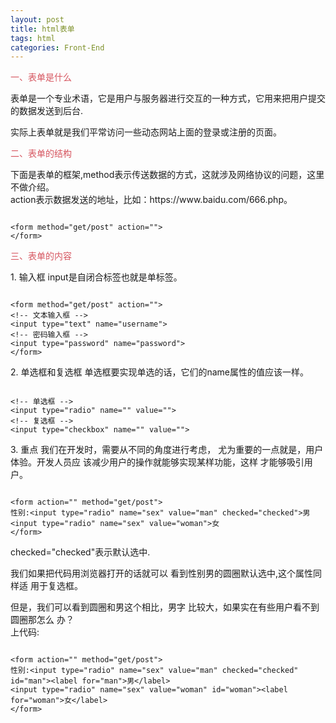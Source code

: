 ```yaml
---
layout: post
title: html表单
tags: html
categories: Front-End
---
```


<div>
<p style="color:#D6555F;">一、表单是什么
</p>
<p>表单是一个专业术语，它是用户与服务器进行交互的一种方式，它用来把用户提交的数据发送到后台.
</p>
</div>
<div>
<p>
实际上表单就是我们平常访问一些动态网站上面的登录或注册的页面。
</p>
<p style="color:#D6555F;">二、表单的结构
</p>
<p>下面是表单的框架,method表示传送数据的方式，这就涉及网络协议的问题，这里不做介绍。<br>
action表示数据发送的地址，比如：https://www.baidu.com/666.php。
</p>

<code>
&lt;form method="get/post" action=""&gt;
&lt;/form&gt;
</code>

</div>
<div>
<p style="color:#D6555F;">三、表单的内容</p>
<p>
1. 输入框
input是自闭合标签也就是单标签。
</p>

<code>
&lt;form method="get/post" action=""&gt;
&lt;!-- 文本输入框 --&gt;
&lt;input type="text" name="username"&gt;
&lt;!-- 密码输入框 --&gt;
&lt;input type="password" name="password"&gt;
&lt;/form&gt;
</code>


<p>
2. 单选框和复选框
单选框要实现单选的话，它们的name属性的值应该一样。
</p>

<code>
&lt;!-- 单选框 --&gt;
&lt;input type="radio" name="" value=""&gt;
&lt;!-- 复选框 --&gt;
&lt;input type="checkbox" name="" value=""&gt;
</code>


<p>
3. 重点
我们在开发时，需要从不同的角度进行考虑，
尤为重要的一点就是，用户体验。开发人员应
该减少用户的操作就能够实现某样功能，这样
才能够吸引用户。
</p>

<code>
&lt;form action="" method="get/post"&gt;
性别:&lt;input type="radio" name="sex" value="man" checked="checked"&gt;男
&lt;input type="radio" name="sex" value="woman"&gt;女
&lt;/form&gt;
</code>

<p>checked="checked"表示默认选中.
</p>
<p>我们如果把代码用浏览器打开的话就可以
看到性别男的圆圈默认选中,这个属性同样适
用于复选框。
</p>
<p>
但是，我们可以看到圆圈和男这个相比，男字
比较大，如果实在有些用户看不到圆圈那怎么
办？<br/>
上代码:
</p>

<code>
&lt;form action="" method="get/post"&gt;
性别:&lt;input type="radio" name="sex" value="man" checked="checked" id="man"&gt;&lt;label for="man"&gt;男&lt;/label&gt;
&lt;input type="radio" name="sex" value="woman" id="woman"&gt;&lt;label for="woman"&gt;女&lt;/label&gt;
&lt;/form&gt;
</code>

</div>